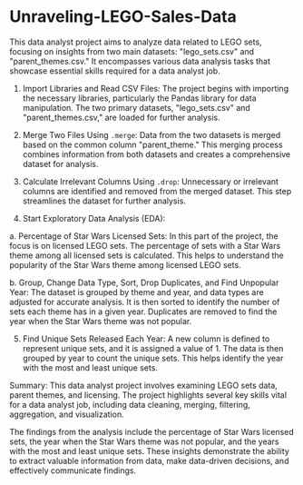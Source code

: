 # Unraveling-LEGO-Sales-Data
This data analyst project aims to analyze data related to LEGO sets, focusing on insights from two main datasets: "lego_sets.csv" and "parent_themes.csv." It encompasses various data analysis tasks that showcase essential skills required for a data analyst job.

1. Import Libraries and Read CSV Files:
The project begins with importing the necessary libraries, particularly the Pandas library for data manipulation. The two primary datasets, "lego_sets.csv" and "parent_themes.csv," are loaded for further analysis.

2. Merge Two Files Using `.merge`:
Data from the two datasets is merged based on the common column "parent_theme." This merging process combines information from both datasets and creates a comprehensive dataset for analysis.

3. Calculate Irrelevant Columns Using `.drop`:
Unnecessary or irrelevant columns are identified and removed from the merged dataset. This step streamlines the dataset for further analysis.

4. Start Exploratory Data Analysis (EDA):

a. Percentage of Star Wars Licensed Sets:
In this part of the project, the focus is on licensed LEGO sets. The percentage of sets with a Star Wars theme among all licensed sets is calculated. This helps to understand the popularity of the Star Wars theme among licensed LEGO sets.

b. Group, Change Data Type, Sort, Drop Duplicates, and Find Unpopular Year:
The dataset is grouped by theme and year, and data types are adjusted for accurate analysis. It is then sorted to identify the number of sets each theme has in a given year. Duplicates are removed to find the year when the Star Wars theme was not popular.

5. Find Unique Sets Released Each Year:
A new column is defined to represent unique sets, and it is assigned a value of 1. The data is then grouped by year to count the unique sets. This helps identify the year with the most and least unique sets.

Summary:
This data analyst project involves examining LEGO sets data, parent themes, and licensing. The project highlights several key skills vital for a data analyst job, including data cleaning, merging, filtering, aggregation, and visualization.

The findings from the analysis include the percentage of Star Wars licensed sets, the year when the Star Wars theme was not popular, and the years with the most and least unique sets. These insights demonstrate the ability to extract valuable information from data, make data-driven decisions, and effectively communicate findings.
